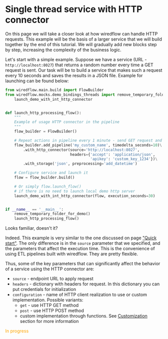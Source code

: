 # Single thread service with HTTP connector

On this page we will take a closer look at how wiredflow can handle HTTP requests. 
This example will be the basis of a larger service that we will build together by the end of this tutorial. 
We will gradually add new blocks step by step, increasing the complexity of the business logic.

Let's start with a simple example. Suppose we have a service (URL - `http://localhost:8027`) that returns a 
random number every time a GET request is sent. Our task will be to build a service that makes such a request every 10 seconds and saves the results in a JSON file. 
Example for launching can be found below: 

```Python
from wiredflow.main.build import FlowBuilder
from wiredflow.mocks.demo_bindings_threads import remove_temporary_folder_for_demo, \
    launch_demo_with_int_http_connector


def launch_http_processing_flow():
    """
    Example of usage HTTP connector in the pipeline
    """
    flow_builder = FlowBuilder()

    # Repeat actions in pipeline every 1 minute - send GET request and store response
    flow_builder.add_pipeline('my_custom_name', timedelta_seconds=10)\
        .with_http_connector(source='http://localhost:8027',
                             headers={'accept': 'application/json',
                                      'apikey': 'custom_key_1234'})\
        .with_storage('json', preprocessing='add_datetime')

    # Configure service and launch it
    flow = flow_builder.build()

    # Or simply flow.launch_flow()
    # if there is no need to launch local demo http server
    launch_demo_with_int_http_connector(flow, execution_seconds=30)


if __name__ == '__main__':
    remove_temporary_folder_for_demo()
    launch_http_processing_flow()
```

Looks familiar, doesn't it? 

Indeed. This example is very similar to the one discussed on page ["Quick start"](1_quick_start.md). 
The only difference is in the `source` parameter that we specified, and the parameters that affect the execution time. 
This is the convenience of using ETL pipelines built with wiredflow. They are pretty flexible. 

Thus, some of the key parameters that can significantly affect the behavior of a service using the HTTP connector are:

- `source` - endpoint URL to apply request
- `headers` - dictionary with headers for request. In this dictionary you can put credentials for initialization
- `configuration` - name of HTTP client realization to use or custom implementation. Possible variants: 
  - `get` - use HTTP GET method
  - `post` - use HTTP POST method
  - custom implementation through functions. See [Customization](7_customization.md) section for more information

<span style="color:orange">In progress</span>
